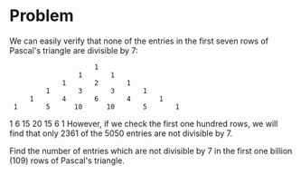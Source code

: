 # Problem

We can easily verify that none of the entries in the first seven rows of Pascal's triangle are divisible by 7:

 	 	 	 	 	 	 1
 	 	 	 	 	 1	 	 1
 	 	 	 	 1	 	 2	 	 1
 	 	 	 1	 	 3	 	 3	 	 1
 	 	 1	 	 4	 	 6	 	 4	 	 1
 	 1	 	 5	 	10	 	10	 	 5	 	 1
1	 	 6	 	15	 	20	 	15	 	 6	 	 1
However, if we check the first one hundred rows, we will find that only 2361 of the 5050 entries are not divisible by 7.

Find the number of entries which are not divisible by 7 in the first one billion (109) rows of Pascal's triangle.
